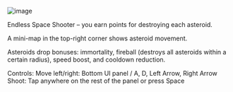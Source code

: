 ![image](https://github.com/1ana-lana/Space_PetProject/issues/1#issue-2907927135.png)

Endless Space Shooter – you earn points for destroying each asteroid.

A mini-map in the top-right corner shows asteroid movement.

Asteroids drop bonuses: immortality, fireball (destroys all asteroids within a certain radius), speed boost, and cooldown reduction.

Controls:
Move left/right: Bottom UI panel / A, D, Left Arrow, Right Arrow
Shoot: Tap anywhere on the rest of the panel or press Space
